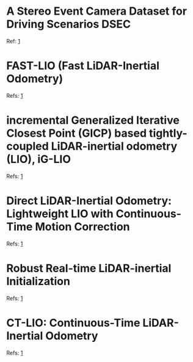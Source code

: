 # A Stereo Event Camera Dataset for Driving Scenarios DSEC 

Ref: [1](https://github.com/uzh-rpg/DSEC)


# FAST-LIO (Fast LiDAR-Inertial Odometry)

Refs: [1](https://github.com/hku-mars/FAST_LIO)

#  incremental Generalized Iterative Closest Point (GICP) based tightly-coupled LiDAR-inertial odometry (LIO), iG-LIO

Refs: [1](https://github.com/zijiechenrobotics/ig_lio)


# Direct LiDAR-Inertial Odometry: Lightweight LIO with Continuous-Time Motion Correction

Refs: [1](https://github.com/vectr-ucla/direct_lidar_inertial_odometry)


# Robust Real-time LiDAR-inertial Initialization

Refs: [1](https://github.com/hku-mars/LiDAR_IMU_Init)

# CT-LIO: Continuous-Time LiDAR-Inertial Odometry

Refs: [1](https://github.com/chengwei0427/ct-lio)
